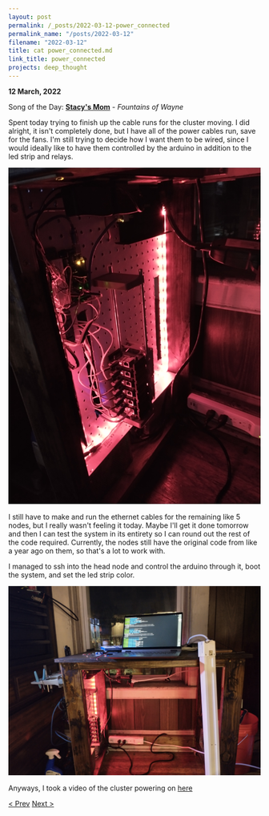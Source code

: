 ```yaml
---
layout: post
permalink: /_posts/2022-03-12-power_connected
permalink_name: "/posts/2022-03-12"
filename: "2022-03-12"
title: cat power_connected.md
link_title: power_connected
projects: deep_thought
---
```

**12 March, 2022**

Song of the Day: [**Stacy's Mom**](https://youtu.be/dZLfasMPOU4) - *Fountains of Wayne*

Spent today trying to finish up the cable runs for the cluster moving. I did alright, it isn't completely done, but I have all of the power cables run, save for the fans. I'm still trying to decide how I want them to be wired, since I would ideally like to have them controlled by the arduino in addition to the led strip and relays.

![leds_on](/assets/ref_images/leds_on.jpg)

I still have to make and run the ethernet cables for the remaining like 5 nodes, but I really wasn't feeling it today. Maybe I'll get it done tomorrow and then I can test the system in its entirety so I can round out the rest of the code required. Currently, the nodes still have the original code from like a year ago on them, so that's a lot to work with.

I managed to ssh into the head node and control the arduino through it, boot the system, and set the led strip color.

![setup](/assets/ref_images/cluster_setup.jpg)

Anyways, I took a video of the cluster powering on [here](https://youtu.be/PydZopnubTc)

[< Prev](/_posts/2022-03-11-laying_out_plans)    [Next >](/_posts/2022-03-13-vacation_termination)
